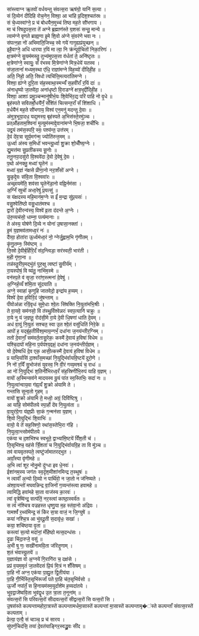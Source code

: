सा॑स्त्वाग्न ऋ॒तवो॑ वर्धयन्तु संवत्स॒रा ऋष॑यो॒ यानि॑ स॒त्या ।  
सं दि॒व्येन॑ दीदिहि रोच॒नेन॒ विश्वा॒ आ भा॑हि प्र॒दिश॒श्चत॑स्रः ॥  
सं चे॒ध्यस्वा॑ग्ने॒ प्र च॑ बोधयैन॒मुच्च॑ तिष्ठ मह॒ते सौ॑भगाय ।  
मा च॑ रिषदुपस॒त्ता ते॑ अग्ने ब्र॒ह्माण॑स्ते य॒शसः॑ सन्तु॒ मान्ये ॥  
त्वाम॑ग्ने वृणते ब्राह्म॒णा इ॒मे शि॒वो अ॑ग्ने सं॒वर॑णे भवा नः ।  
स॑पत्न॒हा नो॑ अभिमाति॒जिच्च॒ स्वे गये॑ गागृ॒ह्यप्र॑युच्छन् ॥  
इहै॒वाग्ने॒ अधि॑ धारया र॒यिं मा त्वा॒ नि क्र॑न्पूर्व॒चितो॑ निका॒रिणः॑ ।  
क्ष॒त्रम॑ग्ने सु॒यम॑मस्तु॒ तुभ्य॑मुपस॒त्ता व॑र्धतां ते॒ अनि॑ष्टृतः ॥  
क्ष॒त्रेणा॑ग्ने॒ स्वायुः॒ सँ र॑भस्व मि॒त्रेणा॑ग्ने मित्र॒धेये॑ यतस्व ।  
स॑जा॒तानां॑ मध्यम॒स्था ए॑धि॒ राज्ञा॑मग्ने विह॒व्यो॑ दीदिही॒ह ॥  
अति॒ निहो॒ अति॒ स्रिधो त्यचि॑त्ति॒मत्यरा॑तिमग्ने ।  
विश्वा॒ ह्य॑ग्ने दुरि॒ता स॑ह॒स्वाथा॒स्मभ्यँ॑ स॒हवी॑राँ र॒यिं दाः॑ ॥  
अ॑नाधृ॒ष्यो जा॒तवे॑दा॒ अना॑धृष्टो वि॒राडग्ने॑ क्षत्र॒भृद्दी॑दिही॒ह ।  
विश्वा॒ आशाः॑ प्रमु॒ञ्चन्मानु॑षीर्भ॒यः शि॒वेभि॑र॒द्य परि॑ पाहि नो वृ॒धे ॥  
बृह॑स्पते सवितर्बो॒धयै॑नँ॒ सँशि॑तं चित्सन्त॒राँ सँ शि॑शाधि ।  
व॒र्धयै॑नं मह॒ते सौ॑भगाय॒ विश्व॑ एन॒मनु॑ मदन्तु दे॒वाः ॥  
अ॑मुत्र॒भूया॒दध॒ यद्य॒मस्य॒ बृह॑स्पते अ॒भिस॑स्ते॒रमु॑ञ्चः ।  
प्रत्औ॑हताम॒श्विना॑ मृ॒त्युम॑स्माद्दे॒वाना॑मग्ने भि॒षजा॒ शची॑भिः ॥  
उद्व॒यं तम॑स॒स्परि॒ स्वः॒ पश्य॑न्त॒ उत्त॑रम् ।  
दे॒वं दे॑व॒त्रा सूर्य॒मग॑न्म॒ ज्योति॑रुत्त॒मम् ॥  
ऊ॒र्ध्वा अ॑स्य स॒मिधो॑ भवन्त्यू॒र्ध्वा शु॒क्रा शो॒चीँष्य॒ग्नेः ।  
द्यु॒मत्त॑मा सु॒प्रती॑कस्य सू॒नोः ॥  
तनू॒नपा॒दसु॑रो वि॒श्ववे॑दा दे॒वो दे॒वेषु॑ दे॒वः ।  
प॒थो अ॑नक्तु॒ मध्वा॑ घृ॒तेन॑ ॥  
मध्वा॑ य॒ज्ञं न॑क्षसे प्रीणा॒नो नरा॒शँसो॑ अग्ने ।  
सु॒कृद्दे॒वः स॑वि॒ता वि॒श्ववा॑रः ॥  
अच्छा॒यमे॑ति॒ शव॑सा घृ॒तेने॑डा॒नो वह्नि॒र्नम॑सा ।  
अ॒ग्निँ स्रुचो॑ अध्व॒रेषु॑ प्र॒यत्सु॑ ॥  
स य॑क्षदस्य महि॒मान॑म॒ग्नेः स ईं॑ म॒न्द्रा सु॑प्र॒यसः॑ ।  
वसु॒श्वेति॑ष्ठो वसु॒धात॑मश्च ॥  
द्वारो॑ दे॒वीरन्व॑स्य॒ विश्वे॑ व्र॒ता द॑दन्ते अ॒ग्नेः ।  
उ॑रु॒व्यच॑सो॒ धाम्ना॒ पत्य॑मानाः ॥  
ते अ॑स्य॒ योष॑णे दि॒व्ये न योना॑ उ॒षासा॒नक्ता॑ ।  
इ॒मं य॒ज्ञमव॑तामध्व॒रं नः॑ ॥  
दै॑व्या॒ होता॑रा ऊ॒र्ध्वम॑ध्व॒रं नो॒ ग्नेर्जु॒ह्वाम॒भि गृ॑णीतम् ।  
कृ॑णु॒तम्नः॒ स्वि॑ष्टम् ॥  
ति॒स्रो दे॒वीर्ब॒र्हिरि॒दँ स॑द॒न्त्विडा॒ सर॑स्वती॒ भार॑ती ।  
म॒ही गृ॑णा॒ना ॥  
तन्न॑स्तु॒रीप॒मद्भु॑तं पुरु॒क्षु त्वष्टा॑ सु॒वीर्य॑म् ।  
रा॒यस्पोषं॒ वि ष्य॑तु॒ नाभि॑म॒स्मे ॥  
वन॑स्प॒ते व॑ सृजा॒ ररा॑ण॒स्त्मना॑ दे॒वेषु॑ ।  
अ॒ग्निर्ह॒व्यँ श॑मि॒ता सू॑दयाति ॥  
अग्ने॒ स्वाहा॑ कृणुहि जातवेदो॒ इन्द्रा॑य ह॒व्यम् ।  
विश्वे॑ दे॒वा ह॒विरि॒दं जु॑षन्ताम् ॥  
पीवोअ॑न्ना रयिं॒वृधः॑ सुमे॒धाः श्वे॒तः सि॑षक्ति नि॒युता॑मभि॒श्रीः ।  
ते वा॒यवे॒ सम॑नसो॒ वि त॑स्थु॒र्विश्वेन्नरः॑ स्वप॒त्यानि॑ चक्रुः ॥  
रा॒ये नु यं ज॒ज्ञतू॒ रोद॑सी॒मे रा॒ये दे॒वी धि॒षणा॑ धाति दे॒वम् ।  
अध॑ वा॒युं नि॒युतः॑ सश्चत॒ स्वा उ॒त श्वे॒तं वसु॑धितिं निरे॒के ॥  
आपो॑ ह॒ यद्बृ॑ह॒तीर्विश्व॒माय॒न्गर्भं॒ दधा॑ना ज॒नय॑न्तीर॒ग्निम् ।  
ततो॑ दे॒वानाँ॒ सम॑वर्त॒तासु॒रेकः॒ कस्मै॑ दे॒वाय॑ ह॒विषा॑ विधेम ॥  
यश्चि॒दापो॑ महि॒ना प॒र्यप॑श्य॒द्दक्षं॒ दधा॑ना ज॒नय॑न्तीर्य॒ज्ञम् ।  
यो दे॒वेष्वधि॑ दे॒व एक॒ आसी॒त्कस्मै॑ दे॒वाय॑ ह॒विषा॑ विधेम ॥  
प्र याभि॒र्यासि॑ दा॒श्वाँस॒मच्छा॑ नि॒युद्भि॑र्वायवि॒ष्टये॑ दुरो॒णे ।  
नि नो॑ र॒यिँ सु॒भोज॑सं युवस्व॒ नि वी॒रं गव्य॒मश्व्यं॑ च॒ राधः॑ ॥  
आ नो॑ नि॒युद्भिः॑ श॒तिनी॑भिरध्व॒रँ स॑ह॒स्रिणी॑भि॒रुप॑ याहि य॒ज्ञम् ।  
वायो॑ अ॒स्मिन्सव॑ने मादयस्व यू॒यं पा॑त स्व॒स्तिभिः॒ सदा॑ नः ॥  
नि॒युत्वा॑न्वाय॒वा ग॑ह्य॒यँ शु॒क्रो अ॑यामि ते ।  
गन्ता॑सि सुन्व॒तो गृ॒हम् ॥  
वायो॑ शु॒क्रो अ॑यामि ते॒ मध्वो॒ अग्रं॒ दिवि॑ष्टिषु ।  
आ या॑हि॒ सोम॑पीतये स्पा॒र्हो दे॑व नि॒युत्व॑ता ॥  
वा॒युर॑ग्रे॒गा य॑ज्ञ॒प्रीः सा॒कं ग॒न्मन॑सा य॒ज्ञम् ।  
शि॒वो नि॒युद्भिः॑ शि॒वाभिः॑ ॥  
वायो॒ ये ते॑ सह॒स्रिणो॒ रथा॑स॒स्तेभि॒रा ग॑हि ।  
नि॒युत्वा॒न्त्सोम॑पीतये ॥  
एक॑या च द॒शभि॑श्च स्वभूते॒ द्वाभ्या॑मि॒ष्टये॑ विँश॒ती च॑ ।  
ति॒सृभि॑श्च॒ वह॑से त्रिँ॒शता॑ च नि॒युद्भि॑र्वायवि॒ह ता वि मु॑ञ्च ॥  
तव॑ वायवृतस्पते॒ त्वष्टु॑र्जामातरद्भुत ।  
अवाँ॒स्या वृ॑णीमहे ॥  
अ॒भि त्वा॑ शूर नोनु॒मो दु॑ग्धा इव धे॒नवः॑ ।  
ईशा॑नम॒स्य जग॑तः स्व॒र्दृश॒मीशा॑नमिन्द्र त॒स्थुषः॑ ॥  
न त्वावाँ॑ अ॒न्यो दि॒व्यो न पार्थि॑वो॒ न जा॒तो न ज॑निष्यते ।  
अ॑श्वा॒यन्तो॑ मघवन्निन्द्र वा॒जिनो॑ ग॒व्यन्त॑स्त्वा हवामहे ॥  
त्वामिद्धि हवा॑महे सा॒ता वाज॑स्य का॒रवः॑ ।  
त्वां वृ॒त्रेष्वि॑न्द्र॒ सत्प॑तिं॒ नर॒स्त्वां काष्ठा॒स्वर्व॑तः ॥  
स त्वं न॑श्चित्र वज्रहस्त धृष्णु॒या म॒ह स्त॑वा॒नो अ॑द्रिवः ।  
गामश्वँ॑ र॒थ्य॑मिन्द्र॒ सं कि॑र स॒त्रा वाजं॒ न जि॒ग्युषे॑ ॥  
कया॑ नश्चि॒त्र आ भु॑वदू॒ती स॒दावृ॑धः॒ सखा॑ ।  
कया॒ शचि॑ष्ठया वृ॒ता ॥  
कस्त्वा॑ स॒त्यो मदा॑नां॒ मँहि॑ष्ठो मत्स॒दन्ध॑सः ।  
दृ॒ढा चि॑दा॒रुजे॒ वसु॑ ॥  
अ॒भी षु णः॒ सखी॑नामवि॒ता ज॑रितॄ॒णाम् ।  
श॒तं भ॑वास्यू॒तये॑ ॥  
य॒ज्ञाय॑ज्ञा वो अ॒ग्नये॑ गि॒रागि॑रा च॒ दक्ष॑से ।  
प्रप्र॑ व॒यम॒मृतं॑ जा॒तवे॑दसं प्रि॒यं मि॒त्रं न शँ॑सिषम् ॥  
पा॒हि नो॑ अग्न॒ एक॑या पा॒ह्यु॒त द्वि॒तीय॑या ।  
पा॒हि गी॒र्भिस्ति॒सृभि॑रूर्जां पते पा॒हि च॑त॒सृभि॑र्वसो ॥  
ऊ॒र्जो नपा॑तँ॒ स हि॒नायम॑स्म॒युर्दाशे॑म ह॒व्यदा॑तये ।  
भुव॒द्वाजे॑ष्ववि॒ता भुव॑द्वृ॒ध उ॒त त्रा॒ता त॒नूना॑म् ॥  
सं॑वत्स॒रो॑ सि परिवत्स॒रो॑ सीदावत्स॒रो॑ सीद्वत्स॒रो॑ सि वत्स॒रो॑ सि ।  
उ॒षस॑स्ते कल्पन्तामहोरा॒त्रास्ते॑ कल्पन्तामर्धमा॒सास्ते॑ कल्पन्तां मा॒सास्ते॑ कल्पन्तामृ�॑स्ते कल्पन्ताँ संवत्स॒रस्ते॑ कल्पताम् ।  
प्रेत्या॒ एत्यै॒ सं चाञ्च॒ प्र च॑ सारय ।  
सु॑पर्ण॒चिद॑सि॒ तया॑ दे॒वत॑याङ्गिर॒स्वद्ध्रु॒वः सी॑द ॥
